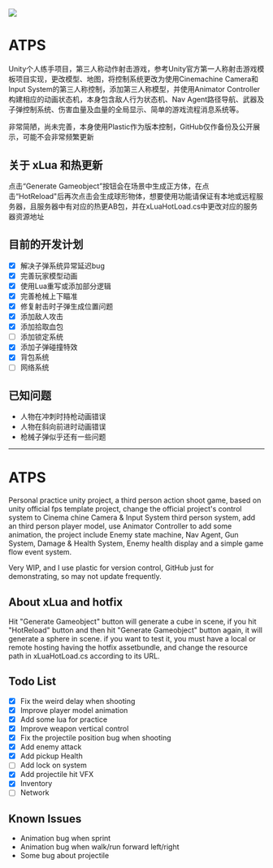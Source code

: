 # ![](https://github.com/Makstein/ATPS/blob/master/Images/AnimationDemo.gif)

# ATPS

Unity个人练手项目，第三人称动作射击游戏，参考Unity官方第一人称射击游戏模板项目实现，更改模型、地图，将控制系统更改为使用Cinemachine Camera和Input System的第三人称控制，添加第三人称模型，并使用Animator Controller构建相应的动画状态机，本身包含敌人行为状态机、Nav Agent路径导航、武器及子弹控制系统、伤害血量及血量的全局显示、简单的游戏流程消息系统等。

非常简陋，尚未完善，本身使用Plastic作为版本控制，GitHub仅作备份及公开展示，可能不会非常频繁更新

## 关于 xLua 和热更新

点击“Generate Gameobject”按钮会在场景中生成正方体，在点击“HotReload"后再次点击会生成球形物体，想要使用功能请保证有本地或远程服务器，且服务器中有对应的热更AB包，并在xLuaHotLoad.cs中更改对应的服务器资源地址

## 目前的开发计划

- [x] 解决子弹系统异常延迟bug
- [x] 完善玩家模型动画
- [x] 使用Lua重写或添加部分逻辑
- [x] 完善枪械上下瞄准
- [x] 修复射击时子弹生成位置问题
- [x] 添加敌人攻击
- [x] 添加拾取血包
- [ ] 添加锁定系统
- [x] 添加子弹碰撞特效
- [x] 背包系统
- [ ] 网络系统

## 已知问题

- 人物在冲刺时持枪动画错误
- 人物在斜向前进时动画错误
- 枪械子弹似乎还有一些问题

------

# ATPS

Personal practice unity project, a third person action shoot game, based on unity official fps template project, change the official project's control system to Cinema chine Camera & Input System third person system, add an third person player model, use Animator Controller to add some animation, the project include Enemy state machine, Nav Agent, Gun System, Damage & Health System, Enemy health display and a simple game flow event system.

Very WIP, and I use plastic for version control, GitHub just for demonstrating, so may not update frequently.

## About xLua and hotfix

Hit "Generate Gameobject" button will generate a cube in scene, if you hit "HotReload" button and then hit "Generate Gameobject" button again, it will generate a sphere in scene. if you want to test it, you must have a local or remote hosting having the hotfix assetbundle, and change the resource path in xLuaHotLoad.cs according to its URL.

## Todo List

- [x] Fix the weird delay when shooting
- [x] Improve player model animation
- [x] Add some lua for practice
- [x] Improve weapon vertical control
- [x] Fix the projectile position bug when shooting
- [x] Add enemy attack
- [x] Add pickup Health
- [ ] Add lock on system
- [x] Add projectile hit VFX
- [x] Inventory
- [ ] Network

## Known Issues

- Animation bug when sprint
- Animation bug when walk/run forward left/right
- Some bug about projectile
